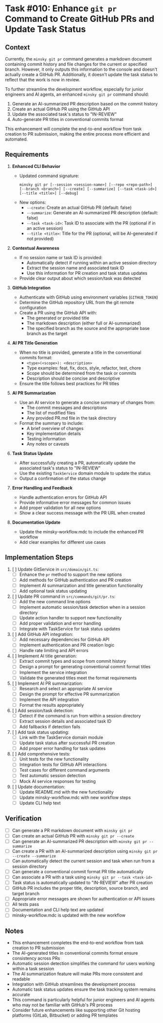 # Task #010: Enhance `git pr` Command to Create GitHub PRs and Update Task Status

## Context

Currently, the `minsky git pr` command generates a markdown document containing commit history and file changes for the current or specified branch. However, it only outputs this information to the console and doesn't actually create a GitHub PR. Additionally, it doesn't update the task status to reflect that the work is now in review.

To further streamline the development workflow, especially for junior engineers and AI agents, an enhanced `minsky git pr` command should:
1. Generate an AI-summarized PR description based on the commit history
2. Create an actual GitHub PR using the GitHub API
3. Update the associated task's status to "IN-REVIEW"
4. Auto-generate PR titles in conventional commits format

This enhancement will complete the end-to-end workflow from task creation to PR submission, making the entire process more efficient and automated.

## Requirements

1. **Enhanced CLI Behavior**
   - Updated command signature:
     ```
     minsky git pr [--session <session-name>] [--repo <repo-path>] [--branch <branch>] [--create] [--summarize] [--task <task-id>] [--title <title>] [--debug]
     ```
   - New options:
     - `--create`: Create an actual GitHub PR (default: false)
     - `--summarize`: Generate an AI-summarized PR description (default: false)
     - `--task <task-id>`: Task ID to associate with the PR (optional if in an active session)
     - `--title <title>`: Title for the PR (optional, will be AI-generated if not provided)

2. **Contextual Awareness**
   - If no session name or task ID is provided:
     - Automatically detect if running within an active session directory
     - Extract the session name and associated task ID
     - Use this information for PR creation and task status updates
   - Provide clear output about which session/task was detected

3. **GitHub Integration**
   - Authenticate with GitHub using environment variables (`GITHUB_TOKEN`)
   - Determine the GitHub repository URL from the git remote configuration
   - Create a PR using the GitHub API with:
     - The generated or provided title
     - The markdown description (either full or AI-summarized)
     - The specified branch as the source and the appropriate base branch as the target

4. **AI PR Title Generation**
   - When no title is provided, generate a title in the conventional commits format:
     - `<type>(<scope>): <description>`
     - Type examples: feat, fix, docs, style, refactor, test, chore
     - Scope should be determined from the task or commits
     - Description should be concise and descriptive
   - Ensure the title follows best practices for PR titles

5. **AI PR Summarization**
   - Use an AI service to generate a concise summary of changes from:
     - The commit messages and descriptions
     - The list of modified files
     - Any provided PR.md file in the task directory
   - Format the summary to include:
     - A brief overview of changes
     - Key implementation details
     - Testing information
     - Any notes or caveats

6. **Task Status Update**
   - After successfully creating a PR, automatically update the associated task's status to "IN-REVIEW"
   - Use the existing `TaskService` domain module to update the status
   - Output a confirmation of the status change

7. **Error Handling and Feedback**
   - Handle authentication errors for GitHub API
   - Provide informative error messages for common issues
   - Add proper validation for all new options
   - Show a clear success message with the PR URL when created

8. **Documentation Update**
   - Update the minsky-workflow.mdc to include the enhanced PR workflow
   - Add clear examples for different use cases

## Implementation Steps

1. [ ] Update GitService in `src/domain/git.ts`:
   - [ ] Enhance the `pr` method to support the new options
   - [ ] Add methods for GitHub authentication and PR creation
   - [ ] Implement AI summarization and title generation functionality
   - [ ] Add optional task status updating

2. [ ] Update PR command in `src/commands/git/pr.ts`:
   - [ ] Add the new command line options
   - [ ] Implement automatic session/task detection when in a session directory
   - [ ] Update action handler to support new functionality
   - [ ] Add proper validation and error handling
   - [ ] Integrate with TaskService for task status updates

3. [ ] Add GitHub API integration:
   - [ ] Add necessary dependencies for GitHub API
   - [ ] Implement authentication and PR creation logic
   - [ ] Handle rate limiting and API errors

4. [ ] Implement AI title generation:
   - [ ] Extract commit types and scope from commit history
   - [ ] Design a prompt for generating conventional commit format titles
   - [ ] Implement the service integration
   - [ ] Validate the generated titles meet the format requirements

5. [ ] Implement AI PR summarization:
   - [ ] Research and select an appropriate AI service
   - [ ] Design the prompt for effective PR summarization
   - [ ] Implement the API integration
   - [ ] Format the results appropriately

6. [ ] Add session/task detection:
   - [ ] Detect if the command is run from within a session directory
   - [ ] Extract session details and associated task ID
   - [ ] Add fallbacks if detection fails

7. [ ] Add task status updating:
   - [ ] Link with the TaskService domain module
   - [ ] Update task status after successful PR creation
   - [ ] Add proper error handling for task updates

8. [ ] Add comprehensive tests:
   - [ ] Unit tests for the new functionality
   - [ ] Integration tests for GitHub API interactions
   - [ ] Test cases for different command arguments
   - [ ] Test automatic session detection
   - [ ] Mock AI service responses for testing

9. [ ] Update documentation:
   - [ ] Update README.md with the new functionality
   - [ ] Update minsky-workflow.mdc with new workflow steps
   - [ ] Update CLI help text

## Verification

- [ ] Can generate a PR markdown document with `minsky git pr`
- [ ] Can create an actual GitHub PR with `minsky git pr --create`
- [ ] Can generate an AI-summarized PR description with `minsky git pr --summarize`
- [ ] Can create a PR with an AI-summarized description using `minsky git pr --create --summarize`
- [ ] Can automatically detect the current session and task when run from a session directory
- [ ] Can generate a conventional commit format PR title automatically
- [ ] Can associate a PR with a task using `minsky git pr --task <task-id>`
- [ ] Task status is automatically updated to "IN-REVIEW" after PR creation
- [ ] GitHub PR includes the proper title, description, source branch, and target branch
- [ ] Appropriate error messages are shown for authentication or API issues
- [ ] All tests pass
- [ ] Documentation and CLI help text are updated
- [ ] minsky-workflow.mdc is updated with the new workflow

## Notes

- This enhancement completes the end-to-end workflow from task creation to PR submission
- The AI-generated titles in conventional commits format ensure consistency across PRs
- Automatic session detection simplifies the command for users working within a task session
- The AI summarization feature will make PRs more consistent and readable
- Integration with GitHub streamlines the development process
- Automatic task status updates ensure the task tracking system remains accurate
- This command is particularly helpful for junior engineers and AI agents who may not be familiar with GitHub's PR process
- Consider future enhancements like supporting other Git hosting platforms (GitLab, Bitbucket) or adding PR templates
